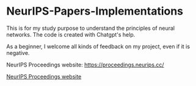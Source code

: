 # NeurIPS-Papers-Implementations

This is for my study purpose to understand the principles of neural networks. The code is created with Chatgpt's help.

As a beginner, I welcome all kinds of feedback on my project, even if it is negative.

NeurIPS Proceedings website: https://proceedings.neurips.cc/

[NeurIPS Proceedings website](https://proceedings.neurips.cc/)
